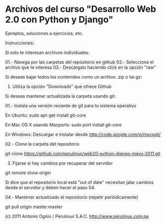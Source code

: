 Archivos del curso "Desarrollo Web 2.0 con Python y Django"
===========================================================

Ejemplos, soluciones a ejercicios, etc.

Instrucciones:

Si solo te interesan archivos individuales:

01.- Navega por las carpetas del repositorio en github
02.- Selecciona el archivo que te interesa
03.- Descárgalo haciendo click en la opción "raw"

Si deseas bajar todos los contenidos como un archivo .zip o tar.gz:

01. Utiliza la opción "Downloads" que ofrece Github

Si deseas mantener actualizada la carpeta usando git:

01.- Instala una versión reciente de git para tu sistema operativo

En Ubuntu: sudo apt-get install git-core

En Mac OS X usando Macports: sudo port install git-core

En Windows: Descargar e instalar desde http://code.google.com/p/msysgit/

02.- Clone la carpeta del repositorio

git clone https://github.com/perulinux/web20-python-django-mayo-2011.git

03. Fijarse si hay cambios por recuperar del servidor 

git remote show origin

Si dice que el repositorio local está "out of date" necesitan jalar cambios desde el servidor y deben hacer el paso 04.

04.- Mantener actualizado el repositorio (repetir periódicamente)

git pull origin master:master

(c) 2011 Antonio Ognio / Perulinux S.A.C. http://www.perulinux.com.pe 
